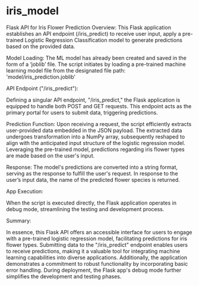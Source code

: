 # iris_model
Flask API for Iris Flower Prediction Overview:
This Flask application establishes an API endpoint (/iris_predict) to receive user input, apply a pre-trained Logistic Regression Classification model to generate predictions based on the provided data.

Model Loading:
The ML model has already been created and saved in the form of a ‘joblib’ file. The script initiates by loading a pre-trained machine learning model file from the designated file path: 'model/iris_prediction.joblib'

API Endpoint ("/iris_predict"):

Defining a singular API endpoint, "/iris_predict," the Flask application is equipped to handle both POST and GET requests. This endpoint acts as the primary portal for users to submit data, triggering predictions.

Prediction Function:
Upon receiving a request, the script efficiently extracts user-provided data embedded in the JSON payload.
The extracted data undergoes transformation into a NumPy array, subsequently reshaped to align with the anticipated input structure of the logistic regression model.
Leveraging the pre-trained model, predictions regarding iris flower types are made based on the user's input.

Response:
The model's predictions are converted into a string format, serving as the response to fulfill the user's request. In response to the user’s input data, the name of the predicted flower species is returned.

App Execution:

When the script is executed directly, the Flask application operates in debug mode, streamlining the testing and development process.

Summary:

In essence, this Flask API offers an accessible interface for users to engage with a pre-trained logistic regression model, facilitating predictions for iris flower types. Submitting data to the "/iris_predict" endpoint enables users to receive predictions, making it a valuable tool for integrating machine learning capabilities into diverse applications. Additionally, the application demonstrates a commitment to robust functionality by incorporating basic error handling. During deployment, the Flask app's debug mode further simplifies the development and testing phases.
